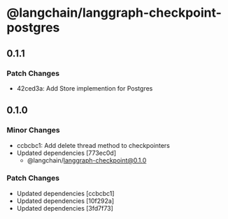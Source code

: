 # @langchain/langgraph-checkpoint-postgres

## 0.1.1

### Patch Changes

- 42ced3a: Add Store implemention for Postgres

## 0.1.0

### Minor Changes

- ccbcbc1: Add delete thread method to checkpointers
- Updated dependencies [773ec0d]
  - @langchain/langgraph-checkpoint@0.1.0

### Patch Changes

- Updated dependencies [ccbcbc1]
- Updated dependencies [10f292a]
- Updated dependencies [3fd7f73]
